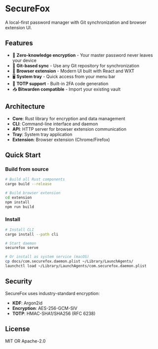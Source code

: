# SecureFox

A local-first password manager with Git synchronization and browser extension UI.

## Features

- 🔐 **Zero-knowledge encryption** - Your master password never leaves your device
- 🔄 **Git-based sync** - Use any Git repository for synchronization  
- 🦊 **Browser extension** - Modern UI built with React and WXT
- 🖥️ **System tray** - Quick access from your menu bar
- 🔑 **TOTP support** - Built-in 2FA code generation
- 📥 **Bitwarden compatible** - Import your existing vault

## Architecture

- **Core**: Rust library for encryption and data management
- **CLI**: Command-line interface and daemon
- **API**: HTTP server for browser extension communication  
- **Tray**: System tray application
- **Extension**: Browser extension (Chrome/Firefox)

## Quick Start

### Build from source

```bash
# Build all Rust components
cargo build --release

# Build browser extension
cd extension
npm install
npm run build
```

### Install

```bash
# Install CLI
cargo install --path cli

# Start daemon
securefox serve

# Or install as system service (macOS)
cp docs/com.securefox.daemon.plist ~/Library/LaunchAgents/
launchctl load ~/Library/LaunchAgents/com.securefox.daemon.plist
```

## Security

SecureFox uses industry-standard encryption:
- **KDF**: Argon2id
- **Encryption**: AES-256-GCM-SIV
- **TOTP**: HMAC-SHA1/SHA256 (RFC 6238)

## License

MIT OR Apache-2.0